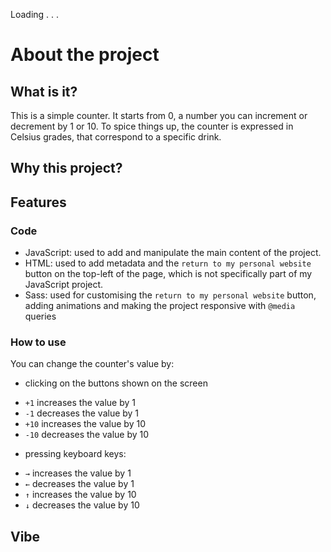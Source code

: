 Loading . . .

# About the project

## What is it?

This is a simple counter. It starts from 0, a number you can increment or decrement by 1 or 10.
To spice things up, the counter is expressed in Celsius grades, that correspond to a specific drink.


## Why this project?


## Features

### Code

 * JavaScript: used to add and manipulate the main content of the project.
 * HTML: used to add metadata and the `return to my personal website` button on the top-left of the page, which is not specifically part of my JavaScript project.
 * Sass: used for customising the `return to my personal website` button, adding animations and making the project responsive with `@media` queries

### How to use

You can change the counter's value by:
 * clicking on the buttons shown on the screen
  - `+1` increases the value by 1
  - `-1` decreases the value by 1
  - `+10` increases the value by 10
  - `-10` decreases the value by 10
 * pressing keyboard keys:
  - `→` increases the value by 1
  - `←` decreases the value by 1
  - `↑` increases the value by 10
  - `↓` decreases the value by 10



## Vibe
